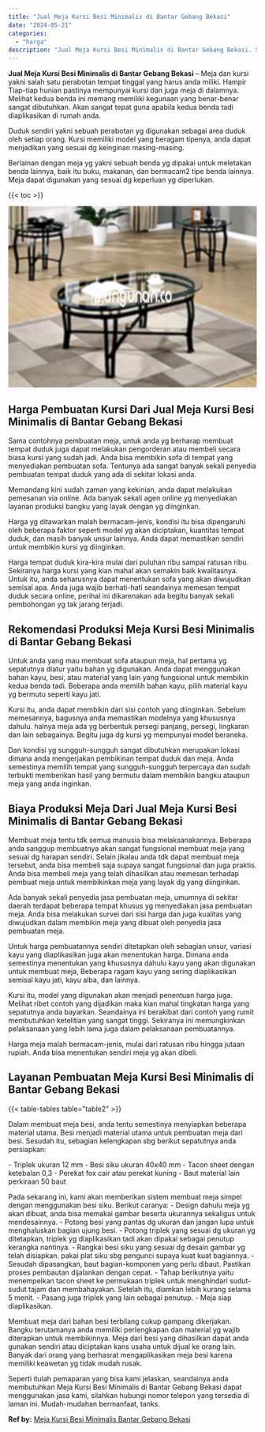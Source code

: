 ```yaml
---
title: "Jual Meja Kursi Besi Minimalis di Bantar Gebang Bekasi"
date: "2024-05-21"
categories: 
  - "harga"
description: "Jual Meja Kursi Besi Minimalis di Bantar Gebang Bekasi. Seperti itulah pemaparan yang bisa kami jelaskan, seandainya anda membutuhkan Meja Kursi Besi Minimal..."
---
```


**Jual Meja Kursi Besi Minimalis di Bantar Gebang Bekasi** – Meja dan kursi yakni salah satu perabotan tempat tinggal yang harus anda miliki. Hampir Tiap-tiap hunian pastinya mempunyai kursi dan juga meja di dalamnya. Melihat kedua benda ini memang memiliki kegunaan yang benar-benar sangat dibutuhkan. Akan sangat tepat guna apabila kedua benda tadi diaplikasikan di rumah anda.

Duduk sendiri yakni sebuah perabotan yg digunakan sebagai area duduk oleh setiap orang. Kursi memiliki model yang beragam tipenya, anda dapat menjadikan yang sesuai dg keinginan masing-masing.

Berlainan dengan meja yg yakni sebuah benda yg dipakai untuk meletakan benda lainnya, baik itu buku, makanan, dan bermacam2 tipe benda lainnya. Meja dapat digunakan yang sesuai dg keperluan yg diperlukan.

{{< toc >}}

![Jual Meja Kursi Besi Minimalis di Bantar Gebang Bekasi](/images/jual-meja-besi-murah18.png)

## Harga Pembuatan Kursi Dari Jual Meja Kursi Besi Minimalis di Bantar Gebang Bekasi

Sama contohnya pembuatan meja, untuk anda yg berharap membuat tempat duduk juga dapat melakukan pengorderan atau membeli secara biasa kursi yang sudah jadi. Anda bisa membikin sofa di tempat yang menyediakan pembuatan sofa. Tentunya ada sangat banyak sekali penyedia pembuatan tempat duduk yang ada di sekitar lokasi anda.

Memandang kini sudah zaman yang kekinian, anda dapat melakukan pemesanan via online. Ada banyak sekali agen online yg menyediakan layanan produksi bangku yang layak dengan yg diinginkan.

Harga yg ditawarkan malah bermacam-jenis, kondisi itu bisa dipengaruhi oleh beberapa faktor seperti model yg akan diciptakan, kuantitas tempat duduk, dan masih banyak unsur lainnya. Anda dapat memastikan sendiri untuk membikin kursi yg diinginkan.

Harga tempat duduk kira-kira mulai dari puluhan ribu sampai ratusan ribu. Sekiranya harga kursi yang kian mahal akan semakin baik kwalitasnya. Untuk itu, anda seharusnya dapat menentukan sofa yang akan diwujudkan semisal apa. Anda juga wajib berhati-hati seandainya memesan tempat duduk secara online, perihal ini dikarenakan ada begitu banyak sekali pembohongan yg tak jarang terjadi.

## Rekomendasi Produksi Meja Kursi Besi Minimalis di Bantar Gebang Bekasi

Untuk anda yang mau membuat sofa ataupun meja, hal pertama yg sepatutnya diatur yaitu bahan yg digunakan. Anda dapat menggunakan bahan kayu, besi, atau material yang lain yang fungsional untuk membikin kedua benda tadi. Beberapa anda memilih bahan kayu, pilih material kayu yg bermutu seperti kayu jati.

Kursi itu, anda dapat membikin dari sisi contoh yang diinginkan. Sebelum memesannya, bagusnya anda memastikan modelnya yang khususnya dahulu. halnya meja ada yg berbentuk persegi panjang, persegi, lingkaran dan lain sebagainya. Begitu juga dg kursi yg mempunyai model beraneka.

Dan kondisi yg sungguh-sungguh sangat dibutuhkan merupakan lokasi dimana anda mengerjakan pembikinan tempat duduk dan meja. Anda semestinya memilih tempat yang sungguh-sungguh terpercaya dan sudah terbukti memberikan hasil yang bermutu dalam membikin bangku ataupun meja yang anda inginkan.

## Biaya Produksi Meja Dari Jual Meja Kursi Besi Minimalis di Bantar Gebang Bekasi

Membuat meja tentu tdk semua manusia bisa melaksanakannya. Beberapa anda sanggup membuatnya akan sangat fungsional membuat meja yang sesuai dg harapan sendiri. Selain jikalau anda tdk dapat membuat meja tersebut, anda bisa membeli saja supaya sangat fungsional dan juga praktis. Anda bisa membeli meja yang telah dihasilkan atau memesan terhadap pembuat meja untuk membikinkan meja yang layak dg yang diinginkan.

Ada banyak sekali penyedia jasa pembuatan meja, umumnya di sekitar daerah terdapat beberapa tempat khusus yg menyediakan jasa pembuatan meja. Anda bisa melakukan survei dari sisi harga dan juga kualitas yang diwujudkan dalam membikin meja yang dibuat oleh penyedia jasa pembuatan meja.

Untuk harga pembuatannya sendiri ditetapkan oleh sebagian unsur, variasi kayu yang diaplikasikan juga akan menentukan harga. Dimana anda semestinya menentukan yang khususnya dahulu kayu yang akan digunakan untuk membuat meja, Beberapa ragam kayu yang sering diaplikasikan semisal kayu jati, kayu alba, dan lainnya.

Kursi itu, model yang digunakan akan menjadi penentuan harga juga. Melihat ribet contoh yang dijadikan maka kian mahal tingkatan harga yang sepatutnya anda bayarkan. Seandainya ini berakibat dari contoh yang rumit membutuhkan ketelitian yang sangat tinggi. Sekiranya ini memungkinkan pelaksanaan yang lebih lama juga dalam pelaksanaan pembuatannya.

Harga meja malah bermacam-jenis, mulai dari ratusan ribu hingga jutaan rupiah. Anda bisa menentukan sendiri meja yg akan dibeli.

## Layanan Pembuatan Meja Kursi Besi Minimalis di Bantar Gebang Bekasi

{{< table-tables table="table2" >}}

Dalam membuat meja besi, anda tentu semestinya menyiapkan beberapa material utama. Besi menjadi material utama untuk pembuatan meja dari besi. Sesudah itu, sebagian kelengkapan sbg berikut sepatutnya anda persiapkan:

\- Triplek ukuran 12 mm - Besi siku ukuran 40x40 mm - Tacon sheet dengan ketebalan 0,3 - Perekat fox cair atau perekat kuning - Baut material lain perkiraan 50 baut

Pada sekarang ini, kami akan memberikan sistem membuat meja simpel dengan menggunakan besi siku. Berikut caranya: - Design dahulu meja yg akan dibuat, anda bisa memakai gambar beserta ukurannya sekaligus untuk mendesainnya. - Potong besi yang pantas dg ukuran dan jangan lupa untuk menghaluskan bagian ujung besi. - Potong triplek yang sesuai dg ukuran yg ditetapkan, triplek yg diaplikasikan tadi akan dipakai sebagai penutup kerangka nantinya. - Rangkai besi siku yang sesuai dg desain gambar yg telah disiapkan. pakai plat siku sbg pengunci supaya kuat kuat bagiannya. - Sesudah dipasangkan, baut bagian-komponen yang perlu dibaut. Pastikan proses pembautan dijalankan dengan cepat. - Tahap berikutnya yaitu menempelkan tacon sheet ke permukaan triplek untuk menghindari sudut-sudut tajam dan membahayakan. Setelah itu, diamkan lebih kurang selama 5 menit. - Pasang juga triplek yang lain sebagai penutup. - Meja siap diaplikasikan.

Membuat meja dari bahan besi terbilang cukup gampang dikerjakan. Bangku terutamanya anda memiliki perlengkapan dan material yg wajib diterapkan untuk membikinnya. Meja dari besi yang dihasilkan dapat anda gunakan sendiri atau diciptakan kans usaha untuk dijual ke orang lain. Banyak dari orang yang berhasrat mengaplikasikan meja besi karena memiliki keawetan yg tidak mudah rusak.

Seperti itulah pemaparan yang bisa kami jelaskan, seandainya anda membutuhkan Meja Kursi Besi Minimalis di Bantar Gebang Bekasi dapat menggunakan jasa kami, silahkan hubungi nomor telepon yang tersedia di laman ini. Mudah-mudahan bermanfaat, tanks.

**Ref by:** [Meja Kursi Besi Minimalis Bantar Gebang Bekasi](https://id.wikipedia.org/wiki/Meja)
